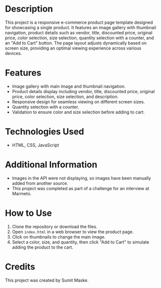 # Description

This project is a responsive e-commerce product page template designed for showcasing a single product. It features an image gallery with thumbnail navigation, product details such as vendor, title, discounted price, original price, color selection, size selection, quantity selection with a counter, and an "Add to Cart" button. The page layout adjusts dynamically based on screen size, providing an optimal viewing experience across various devices.

# Features

- Image gallery with main image and thumbnail navigation.
- Product details display including vendor, title, discounted price, original price, color selection, size selection, and description.
- Responsive design for seamless viewing on different screen sizes.
- Quantity selection with a counter.
- Validation to ensure color and size selection before adding to cart.

# Technologies Used

- HTML, CSS, JavaScript

# Additional Information

- Images in the API were not displaying, so images have been manually added from another source.
- This project was completed as part of a challenge for an interview at Marmeto.

# How to Use

1. Clone the repository or download the files.
2. Open `index.html` in a web browser to view the product page.
3. Click on thumbnails to change the main image.
4. Select a color, size, and quantity, then click "Add to Cart" to simulate adding the product to the cart.

# Credits

This project was created by Sumit Maske.
